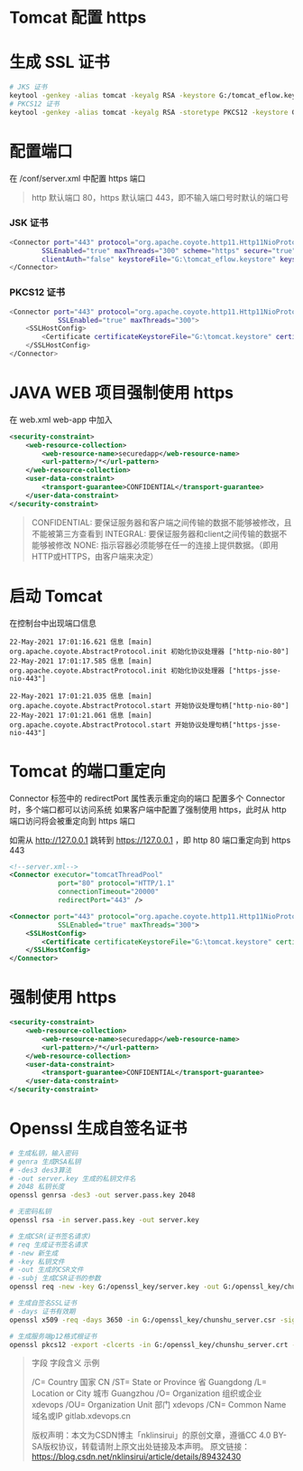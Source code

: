 # Tomcat 配置 https

# 生成 SSL 证书

```bash
# JKS 证书
keytool -genkey -alias tomcat -keyalg RSA -keystore G:/tomcat_eflow.keystore -validity 3650
# PKCS12 证书
keytool -genkey -alias tomcat -keyalg RSA -storetype PKCS12 -keystore G:\tomcat.keystore -validity 3650
```

# 配置端口

在 /conf/server.xml 中配置 https 端口
> http 默认端口 80，https 默认端口 443，即不输入端口号时默认的端口号

### JSK 证书
```bash
<Connector port="443" protocol="org.apache.coyote.http11.Http11NioProtocol"
		SSLEnabled="true" maxThreads="300" scheme="https" secure="true"
		clientAuth="false" keystoreFile="G:\tomcat_eflow.keystore" keystorePass="xxx" sslProtocol="TLS">
</Connector>
```

### PKCS12 证书

```bash
<Connector port="443" protocol="org.apache.coyote.http11.Http11NioProtocol"
			SSLEnabled="true" maxThreads="300">
	<SSLHostConfig>
		<Certificate certificateKeystoreFile="G:\tomcat.keystore" certificateKeystorePassword="xxx" certificateKeystoreType="PKCS12" />
	</SSLHostConfig>
</Connector>
```

# JAVA WEB 项目强制使用 https
在 web.xml web-app 中加入
```xml
<security-constraint>
	<web-resource-collection>
		<web-resource-name>securedapp</web-resource-name>
		<url-pattern>/*</url-pattern>
	</web-resource-collection>
	<user-data-constraint>
		<transport-guarantee>CONFIDENTIAL</transport-guarantee>
	</user-data-constraint>
</security-constraint>
```
> CONFIDENTIAL: 要保证服务器和客户端之间传输的数据不能够被修改，且不能被第三方查看到
     INTEGRAL: 要保证服务器和client之间传输的数据不能够被修改
     NONE: 指示容器必须能够在任一的连接上提供数据。（即用HTTP或HTTPS，由客户端来决定）

# 启动 Tomcat
在控制台中出现端口信息
```log
22-May-2021 17:01:16.621 信息 [main] org.apache.coyote.AbstractProtocol.init 初始化协议处理器 ["http-nio-80"]
22-May-2021 17:01:17.585 信息 [main] org.apache.coyote.AbstractProtocol.init 初始化协议处理器 ["https-jsse-nio-443"]

22-May-2021 17:01:21.035 信息 [main] org.apache.coyote.AbstractProtocol.start 开始协议处理句柄["http-nio-80"]
22-May-2021 17:01:21.061 信息 [main] org.apache.coyote.AbstractProtocol.start 开始协议处理句柄["https-jsse-nio-443"]
```

# Tomcat 的端口重定向
Connector 标签中的 redirectPort 属性表示重定向的端口
配置多个 Connector 时，多个端口都可以访问系统
如果客户端中配置了强制使用 https，此时从 http 端口访问将会被重定向到 https 端口

如需从 http://127.0.0.1 跳转到 https://127.0.0.1 ，即 http 80 端口重定向到 https 443
```xml
<!--server.xml-->
<Connector executor="tomcatThreadPool"
			port="80" protocol="HTTP/1.1"
			connectionTimeout="20000"
			redirectPort="443" />

<Connector port="443" protocol="org.apache.coyote.http11.Http11NioProtocol"
			SSLEnabled="true" maxThreads="300">
	<SSLHostConfig>
		<Certificate certificateKeystoreFile="G:\tomcat.keystore" certificateKeystorePassword="xxx" certificateKeystoreType="PKCS12" />
	</SSLHostConfig>
</Connector>
```

# 强制使用 https

```xml
<security-constraint>
	<web-resource-collection>
		<web-resource-name>securedapp</web-resource-name>
		<url-pattern>/*</url-pattern>
	</web-resource-collection>
	<user-data-constraint>
		<transport-guarantee>CONFIDENTIAL</transport-guarantee>
	</user-data-constraint>
</security-constraint>
```



# Openssl 生成自签名证书

```bash
# 生成私钥，输入密码
# genra	生成RSA私钥
# -des3	des3算法
# -out server.key 生成的私钥文件名
# 2048 私钥长度
openssl genrsa -des3 -out server.pass.key 2048

# 无密码私钥
openssl rsa -in server.pass.key -out server.key

# 生成CSR(证书签名请求)
# req 生成证书签名请求
# -new 新生成
# -key 私钥文件
# -out 生成的CSR文件
# -subj 生成CSR证书的参数
openssl req -new -key G:/openssl_key/server.key -out G:/openssl_key/chunshu_server.csr -subj "/C=CN/ST=Yunnan/L=Kunming/O=chunshu/OU=chunshu/CN=www.chunshuinfo.com"

# 生成自签名SSL证书
# -days 证书有效期
openssl x509 -req -days 3650 -in G:/openssl_key/chunshu_server.csr -signkey G:/openssl_key/server.key -out G:/openssl_key/chunshu_server.crt

# 生成服务端p12格式根证书
openssl pkcs12 -export -clcerts -in G:/openssl_key/chunshu_server.crt -inkey G:/openssl_key/server.key -out G:/openssl_key/chunshu_server.p12
```

> 字段	字段含义	示例
>
> /C=	Country 国家	CN
> /ST=	State or Province 省	Guangdong
> /L=	Location or City 城市	Guangzhou
> /O=	Organization 组织或企业	xdevops
> /OU=	Organization Unit 部门	xdevops
> /CN=	Common Name 域名或IP	gitlab.xdevops.cn
>
> 版权声明：本文为CSDN博主「nklinsirui」的原创文章，遵循CC 4.0 BY-SA版权协议，转载请附上原文出处链接及本声明。
> 原文链接：https://blog.csdn.net/nklinsirui/article/details/89432430


